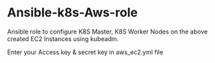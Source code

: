 # Ansible-k8s-Aws-role
Ansible role to configure K8S Master, K8S Worker Nodes on the above created EC2 Instances using kubeadm.


Enter your Access key & secret key in aws_ec2.yml file
